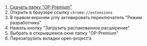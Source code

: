 1. [Скачать папку "OP-Premium"](https://github.com/YungKellz/OpenProjectPremium/archive/refs/heads/master.zip) 
2. Открыть в браузере ссылку `chrome://extensions`
3. В правом верхнем углу активировать переключатель "Режим разработчика"
4. Нажать кнопку "Загрузить распакованное расширение"
5. Выбрать в открывшемся окне папку "OP-Premium"
6. Перезагрузить вкладки open-project'a
